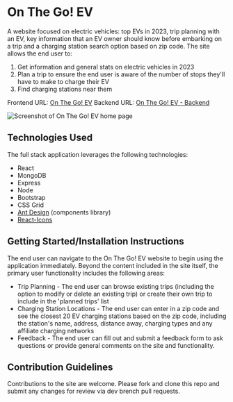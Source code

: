 # On The Go! EV

A website focused on electric vehicles: top EVs in 2023, trip planning with an EV, key information that an EV owner should know before embarking on a trip and a charging station search option based on zip code. The site allows the end user to:

1. Get information and general stats on electric vehicles in 2023
2. Plan a trip to ensure the end user is aware of the number of stops they'll have to make to charge their EV
3. Find charging stations near them

Frontend URL: [On The Go! EV](https://main--stately-cendol-52ec85.netlify.app/)
Backend URL: [On The Go! EV - Backend](https://on-the-go-ev.onrender.com/)

![Screenshot of On The Go! EV home page](https://i.imgur.com/VMcnwv1.png)

## Technologies Used

The full stack application leverages the following technologies:

* React
* MongoDB
* Express
* Node
* Bootstrap
* CSS Grid
* [Ant Design](https://ant.design/components/overview/) (components library)
* [React-Icons](https://react-icons.github.io/react-icons/)

## Getting Started/Installation Instructions

The end user can navigate to the On The Go! EV website to begin using the application immediately. Beyond the content included in the site itself, the primary user functionality includes the following areas:

* Trip Planning - The end user can browse existing trips (including the option to modify or delete an existing trip) or create their own trip to include in the 'planned trips' list
* Charging Station Locations - The end user can enter in a zip code and see the closest 20 EV charging stations based on the zip code, including the station's name, address, distance away, charging types and any affiliate charging networks
* Feedback - The end user can fill out and submit a feedback form to ask questions or provide general comments on the site and functionality.

## Contribution Guidelines

Contributions to the site are welcome. Please fork and clone this repo and submit any changes for review via dev brench pull requests.